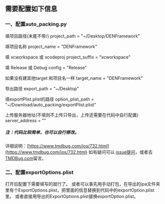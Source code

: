 ## 需要配置如下信息
### 一、配置auto_packing.py

填项目路径(末尾不带/)
project_path = "~/Desktop/DENFramework"

填项目名称
project_name = "DENFramework"

填 xcworkspace 或 xcodeproj
project_suffix = "xcworkspace"

填 Release 或 Debug
config = "Release"

如果没有建其他target 和项目名一样
target_name = "DENFramework"

导出路径
export_path  = "~/Desktop"

填exportPlist.plist的路径
option_plist_path = "~/Download/auto_packing/exportPlist.plist"

上传服务器地址(不填则不上传只导出，上传还需要在代码中自行配置)
server_address = ""

##### 注：代码比较简单，也可以自行修改。
详细说明：[https://www.tmdbug.com/ios/732.html](https://www.tmdbug.com/ios/732.html)
 如有疑问可以 [issue提问](https://github.com/TMDBug/auto_packing/issues)，或者去[TMDBug.com](https://tmdbug.com)留言。

### 二、配置exportOptions.plist

打开后配置下需要填写的就行了。
或者可以事先用手动打包，在导出的ipa文件夹里有个ExportOptions.plist，把里面的信息替换到代码中的exportOption.plist里。
或者直接用导出的ExportOptions.plist替换exportOption.plist。



